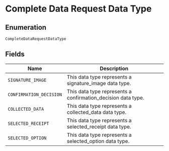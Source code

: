 
# Complete Data Request Data Type

## Enumeration

`CompleteDataRequestDataType`

## Fields

| Name | Description |
|  --- | --- |
| `SIGNATURE_IMAGE` | This data type represents a signature_image data type. |
| `CONFIRMATION_DECISION` | This data type represents a confirmation_decision data type. |
| `COLLECTED_DATA` | This data type represents a collected_data data type. |
| `SELECTED_RECEIPT` | This data type represents a selected_receipt data type. |
| `SELECTED_OPTION` | This data type represents a selected_option data type. |

